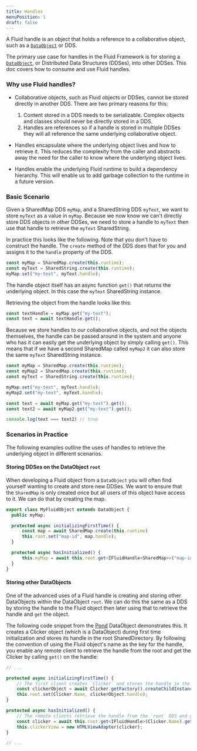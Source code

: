 ```yaml
---
title: Handles
menuPosition: 1
draft: false
---
```


A Fluid handle is an object that holds a reference to a collaborative object, such as a [`DataObject`](/apis/aqueduct/dataobject/)
or DDS.

The primary use case for handles in the Fluid Framework is for storing a [`DataObject`](/apis/aqueduct/dataobject/), or
Distributed Data Structures (DDSes), into other DDSes. This doc covers how to consume and use Fluid handles.

### Why use Fluid handles?

- Collaborative objects, such as Fluid objects or DDSes, cannot be stored directly in another DDS. There are two primary
  reasons for this:
     1. Content stored in a DDS needs to be serializable. Complex objects and classes should never be directly stored in
        a DDS.
     2. Handles are references so if a handle is stored in multiple DDSes they will all reference the same underlying
        collaborative object.

- Handles encapsulate where the underlying object lives and how to retrieve it. This reduces the complexity from the caller
  and abstracts away the need for the caller to know where the underlying object lives.

- Handles enable the underlying Fluid runtime to build a dependency hierarchy. This will enable us to add garbage collection to the runtime in a future version.

### Basic Scenario

Given a SharedMap DDS `myMap`, and a SharedString DDS `myText`, we want to store `myText` as a value in `myMap`. Because
we now know we can't directly store DDS objects in other DDSes, we need to store a handle to `myText` then use that handle
to retrieve the `myText` SharedString.

In practice this looks like the following. Note that you don't have to construct the handle. The `create` method of the DDS does that for you and assigns it to the `handle` property of the DDS.

```typescript
const myMap = SharedMap.create(this.runtime);
const myText = SharedString.create(this.runtime);
myMap.set("my-text", myText.handle);
```

The handle object itself has an async function `get()` that returns the underlying object. In this case the `myText`
SharedString instance.

Retrieving the object from the handle looks like this:

```typescript
const textHandle = myMap.get("my-text");
const text = await textHandle.get();
```

Because we store handles to our collaborative objects, and not the objects themselves, the handle can be passed around in
the system and anyone who has it can easily get the underlying object by simply calling `get()`. This means that if we have
a second SharedMap called `myMap2` it can also store the same `myText` SharedString instance.

```typescript
const myMap = SharedMap.create(this.runtime);
const myMap2 = SharedMap.create(this.runtime);
const myText = SharedString.create(this.runtime);

myMap.set("my-text", myText.handle);
myMap2.set("my-text", myText.handle);

const text = await myMap.get("my-text").get();
const text2 = await myMap2.get("my-text").get();

console.log(text === text2) // true
```

### Scenarios in Practice

The following examples outline the uses of handles to retrieve the underlying object in different scenarios.

#### Storing DDSes on the DataObject `root`

When developing a Fluid object from a `DataObject` you will often find yourself wanting to create and store new DDSes. We
want to ensure that the `SharedMap` is only created once but all users of this object have access to it. We can do that by
creating the map.

```typescript
export class MyFluidObject extends DataObject {
  public myMap;

  protected async initializingFirstTime() {
      const map = await SharedMap.create(this.runtime)
      this.root.set("map-id", map.handle);
  }

  protected async hasInitialized() {
      this.myMap = await this.root.get<IFluidHandle<SharedMap>>("map-id").get();
  }
}
```

#### Storing other DataObjects

One of the advanced uses of a Fluid handle is creating and storing other DataObjects within the DataObject `root`. We can
do this the same as a DDS by storing the handle to the Fluid object then later using that to retrieve the handle and
`get` the object.

The following code snippet from the
[Pond](https://github.com/microsoft/FluidFramework/blob/main/examples/data-objects/pond/src/index.tsx) DataObject
demonstrates this. It creates a Clicker object (which is a DataObject) during first time initialization and stores its
handle in the root SharedDirectory. By following the convention of using the Fluid object's name as the key for the handle, you enable any remote client to retrieve the handle from the root and get the Clicker by
calling `get()` on the handle:

```typescript
// ...

protected async initializingFirstTime() {
    // The first client creates `Clicker` and stores the handle in the `root` DDS.
    const clickerObject = await Clicker.getFactory().createChildInstance(this.context);
    this.root.set(Clicker.Name, clickerObject.handle);
}

protected async hasInitialized() {
    // The remote clients retrieve the handle from the `root` DDS and get the `Clicker`.
    const clicker = await this.root.get<IFluidHandle>(Clicker.Name).get();
    this.clickerView = new HTMLViewAdapter(clicker);
}

// ...
```
